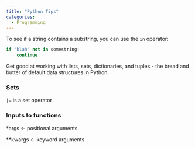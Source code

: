 ```yaml
---
title: "Python Tips"
categories:
  - Programming
---
```


To see if a string contains a substring, you can use the `in` operator:
```python
if "blah" not in somestring:
    continue
```

Get good at working with lists, sets, dictionaries, and tuples - the bread
and butter of default data structures in Python.

### Sets
`|=` is a set operator

### Inputs to functions
*args ← positional arguments

**kwargs ← keyword arguments
